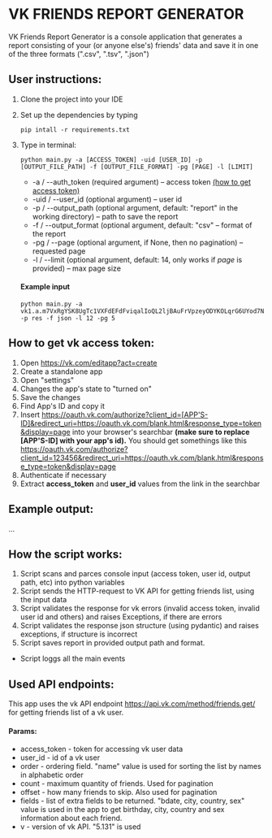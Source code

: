 # VK FRIENDS REPORT GENERATOR
VK Friends Report Generator is a console application that generates a report consisting of your (or anyone else's) friends' data and save it in one of the three formats (".csv", ".tsv", ".json")



## User instructions:
1. Clone the project into your IDE
2. Set up the dependencies by typing
   ```console
   pip intall -r requirements.txt
   ```
4. Type in terminal:
   ```console
   python main.py -a [ACCESS_TOKEN] -uid [USER_ID] -p [OUTPUT_FILE_PATH] -f [OUTPUT_FILE_FORMAT] -pg [PAGE] -l [LIMIT]
   ```
   * -a / --auth_token (required argument) – access token [(how to get access token)](#get-access-token)
   * -uid / --user_id (optional argument) – user id
   * -p / --output_path (optional argument, default: "report" in the working directory) – path to save the report
   * -f / --output_format (optional argument, default: "csv" – format of the report
   * -pg / --page (optional argument, if None, then no pagination) – requested page
   * -l / --limit (optional argument, default: 14, only works if _page_ is provided) – max page size
  
   #### Example input
   ```console
   python main.py -a vk1.a.m7VxRgYSK8UgTc1VXFdEFdFviqalIoQL2ljBAuFrVpzeyODYKOLqrG6UYod7NzMnmqYcFzv4RY2rZwiHY5X6WEyJg32v7Xo2QNae8lJgiuOgSAOzuGng8Az77eDfSRJvlQZrddlFFusfJVzCVQotvzV5vpjjRPju1VMWIzGdH8qRr_PxPe9mXP3k672Wwaqtugru2kZb67WTgt9PUD8DqQ -p res -f json -l 12 -pg 5
   ```   
     

## How to get vk access token: <a name='get-access-token'></a>
1. Open https://vk.com/editapp?act=create
2. Create a standalone app
3. Open "settings"
4. Changes the app's state to "turned on"
5. Save the changes
6. Find App's ID and copy it
7. Insert https://oauth.vk.com/authorize?client_id=[APP'S-ID]&redirect_uri=https://oauth.vk.com/blank.html&response_type=token&display=page into your browser's searchbar __(make sure to replace [APP'S-ID] with your app's id).__
   You should get somethings like this https://oauth.vk.com/authorize?client_id=123456&redirect_uri=https://oauth.vk.com/blank.html&response_type=token&display=page
8. Authenticate if necessary
9. Extract __access_token__ and __user_id__ values from the link in the searchbar

## Example output:
...


## How the script works:
1. Script scans and parces console input (access token, user id, output path, etc) into python variables
2. Script sends the HTTP-request to VK API for getting friends list, using the input data
3. Script validates the response for vk errors (invalid access token, invalid user id and others) and  raises Exceptions, if there are errors
4. Script validates the response json structure (using pydantic) and raises exceptions, if structure is incorrect
5. Script saves report in provided output path and format.
* Script loggs all the main events


## Used API endpoints:
This app uses the vk API endpoint https://api.vk.com/method/friends.get/ for getting friends list of a vk user.
#### Params:
 * access_token - token for accessing vk user data
 * user_id - id of a vk user
 * order - ordering field. "name" value is used for sorting the list by names in alphabetic order
 * count - maximum quantity of friends. Used for pagination
 * offset - how many friends to skip. Also used for pagination
 * fields - list of extra fields to be returned. "bdate, city, country, sex" value is used in the app to get birthday, city, country and sex information about each friend.
 * v - version of vk API. "5.131" is used

